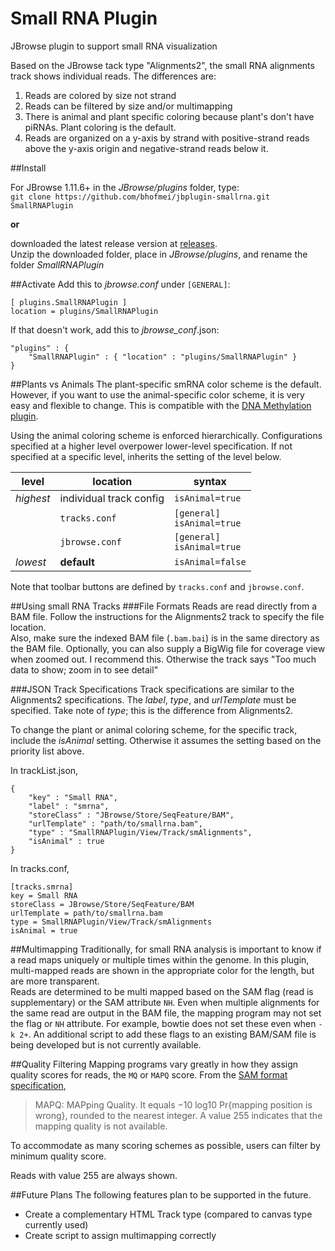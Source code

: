 # Small RNA Plugin

JBrowse plugin to support small RNA visualization

Based on the JBrowse tack type "Alignments2", the small RNA alignments track shows individual reads. The differences are:

1.  Reads are colored by size not strand  
2.  Reads can be filtered by size and/or multimapping  
3.  There is animal and plant specific coloring because plant's don't have piRNAs. Plant coloring is the default.
4.  Reads are organized on a y-axis by strand with positive-strand reads above the y-axis origin and negative-strand reads below it.


##Install

For JBrowse 1.11.6+ in the _JBrowse/plugins_ folder, type:  
``git clone https://github.com/bhofmei/jbplugin-smallrna.git SmallRNAPlugin``

**or**

downloaded the latest release version at [releases](https://github.com/bhofmei/jbplugin-smallrna/releases).  
Unzip the downloaded folder, place in _JBrowse/plugins_, and rename the folder _SmallRNAPlugin_

##Activate
Add this to _jbrowse.conf_ under `[GENERAL]`:

    [ plugins.SmallRNAPlugin ]
    location = plugins/SmallRNAPlugin

If that doesn't work, add this to _jbrowse_conf_.json:

    "plugins" : {
        "SmallRNAPlugin" : { "location" : "plugins/SmallRNAPlugin" }
    }

##Plants vs Animals
The plant-specific smRNA color scheme is the default. However, if you want to use the animal-specific color scheme, it is very easy and flexible to change.  This is compatible with the [DNA Methylation plugin](https://github.com/bhofmei/jbplugin-methylation).
  
Using the animal coloring scheme is enforced hierarchically. Configurations specified at a higher level overpower lower-level specification. If not specified at a specific level, inherits the setting of the level below. 

| level| location | syntax|
|--|--|--|
|*highest* | individual track config | `isAnimal=true` |
| | `tracks.conf` | `[general]`<br>`isAnimal=true` |
| | `jbrowse.conf` | `[general]` <br> `isAnimal=true` |
|*lowest*| **default** | `isAnimal=false`|

Note that toolbar buttons are defined by `tracks.conf` and `jbrowse.conf`.

##Using small RNA Tracks
###File Formats
Reads are read directly from a BAM file. Follow the instructions for the Alignments2 track to specify the file location.  
Also, make sure the indexed BAM file (`.bam.bai`) is in the same directory as the BAM file.
Optionally, you can also supply a BigWig file for coverage view when zoomed out. I recommend this. Otherwise the track says "Too much data to show; zoom in to see detail"

###JSON Track Specifications
Track specifications are similar to the Alignments2 specifications. The _label_, _type_, and _urlTemplate_ must be specified. Take note of _type_; this is the difference from Alignments2.

To change the plant or animal coloring scheme, for the specific track, include the _isAnimal_ setting. Otherwise it assumes the setting based on the priority list above.

In trackList.json,

    {
        "key" : "Small RNA",
        "label" : "smrna",
        "storeClass" : "JBrowse/Store/SeqFeature/BAM",
        "urlTemplate" : "path/to/smallrna.bam",
        "type" : "SmallRNAPlugin/View/Track/smAlignments",
        "isAnimal" : true
    }

In tracks.conf,

    [tracks.smrna]
    key = Small RNA
    storeClass = JBrowse/Store/SeqFeature/BAM
    urlTemplate = path/to/smallrna.bam
    type = SmallRNAPlugin/View/Track/smAlignments
    isAnimal = true

##Multimapping
Traditionally, for small RNA analysis is important to know if a read maps uniquely or multiple times within the genome. In this plugin, multi-mapped reads are shown in the appropriate color for the length, but are more transparent.  
Reads are determined to be multi mapped based on the SAM flag (read is supplementary) or the SAM attribute `NH`. Even when multiple alignments for the same read are output in the BAM file, the mapping program may not set the flag or `NH` attribute. For example, bowtie does not set these even when `-k 2+`.
An additional script to add these flags to an existing BAM/SAM file is being developed but is not currently available.

##Quality Filtering
Mapping programs vary greatly in how they assign quality scores for reads, the `MQ` or `MAPQ` score. 
From the [SAM format specification](http://samtools.github.io/hts-specs/SAMv1.pdf),
  > MAPQ: MAPping Quality. It equals −10 log10 Pr{mapping position is wrong}, rounded to the nearest
integer. A value 255 indicates that the mapping quality is not available.

To accommodate as many scoring schemes as possible, users can filter by minimum quality score.

Reads with value 255 are always shown.

##Future Plans
The following features plan to be supported in the future.
- Create a complementary HTML Track type (compared to canvas type currently used)
- Create script to assign multimapping correctly